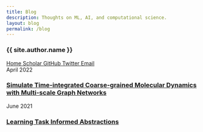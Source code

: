 ```yaml
---
title: Blog
description: Thoughts on ML, AI, and computational science.
layout: blog
permalink: /blog
---
```


<section class="author-info">
  <div class="author-details">
    <h3>{{ site.author.name }}</h3>
    <div class="author-links">
      <a href="/" title="Home">
        <i class="fas fa-home"></i> Home
      </a>
      <a href="https://scholar.google.com/citations?user=Cb-ZgHEAAAAJ&hl=en&oi=ao" title="Google Scholar" target="_blank">
        <i class="ai ai-google-scholar"></i> Scholar
      </a>
      <a href="https://github.com/kyonofx" title="GitHub" target="_blank">
        <i class="fab fa-github"></i> GitHub
      </a>
      <a href="https://twitter.com/xiangfu_ml" title="Twitter" target="_blank">
        <i class="fab fa-twitter"></i> Twitter
      </a>
      <a href="mailto:dainves1@gmail.com" title="Email">
        <i class="fas fa-envelope"></i> Email
      </a>
    </div>
  </div>
</section>

<div class="blog-posts">
  <div class="blog-post">
    <div class="post-header">
      <div class="post-date">April 2022</div>
      <h3 class="post-title">
        <a href="/mlcgmd">Simulate Time-integrated Coarse-grained Molecular Dynamics with Multi-scale Graph Networks</a>
      </h3>
    </div>
  </div>

  <div class="blog-post">
    <div class="post-header">
      <div class="post-date">June 2021</div>
      <h3 class="post-title">
        <a href="/tia">Learning Task Informed Abstractions</a>
      </h3>
    </div>
  </div>
</div>
